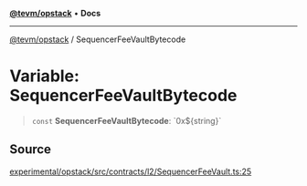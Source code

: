 [**@tevm/opstack**](../README.md) • **Docs**

***

[@tevm/opstack](../globals.md) / SequencerFeeVaultBytecode

# Variable: SequencerFeeVaultBytecode

> `const` **SequencerFeeVaultBytecode**: \`0x$\{string\}\`

## Source

[experimental/opstack/src/contracts/l2/SequencerFeeVault.ts:25](https://github.com/evmts/tevm-monorepo/blob/main/experimental/opstack/src/contracts/l2/SequencerFeeVault.ts#L25)
